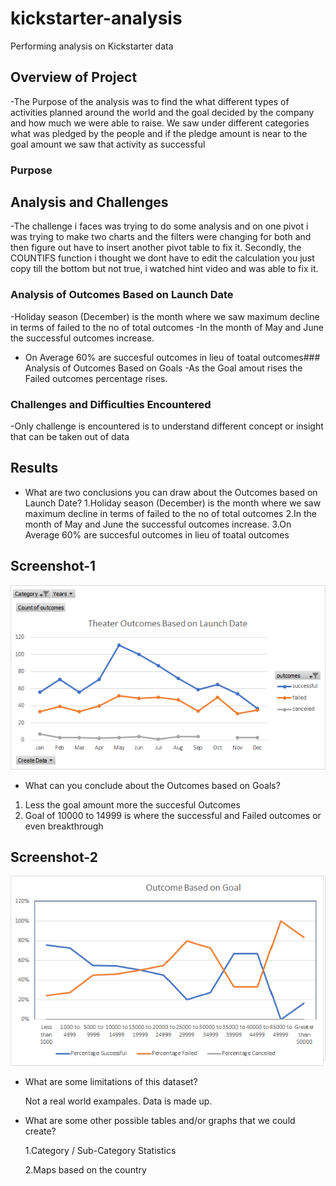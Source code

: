 # kickstarter-analysis
Performing analysis on Kickstarter data 
## Overview of Project
-The Purpose of the analysis was to find the what different types of activities planned around the world and the goal decided by the company and how much 
 we were able to raise. We saw under different categories what was pledged by the people and if the pledge amount is near to the goal amount we saw that activity as successful

### Purpose

## Analysis and Challenges

-The challenge i faces was trying to do some analysis and on one pivot i was trying to make two charts and the filters were changing for both and then figure out have to insert another pivot table to fix it.
Secondly, the COUNTIFS function i thought we dont have to edit the calculation you just copy till the bottom but not true, i watched hint video and was able to fix it.

### Analysis of Outcomes Based on Launch Date
-Holiday season (December) is the month where we saw maximum decline in terms of failed to the no of total outcomes
-In the month of May and June the successful outcomes increase.
- On Average 60% are succesful outcomes in lieu of toatal outcomes### Analysis of Outcomes Based on Goals
-As the Goal amout rises the Failed outcomes percentage rises.


### Challenges and Difficulties Encountered
-Only challenge is encountered is to understand different concept or insight that can be taken out of data

## Results

- What are two conclusions you can draw about the Outcomes based on Launch Date?
1.Holiday season (December) is the month where we saw maximum decline in terms of failed to the no of total outcomes
2.In the month of May and June the successful outcomes increase.
3.On Average 60% are succesful outcomes in lieu of toatal outcomes

## Screenshot-1

![Theater_Outcomes_vs_Launch](https://github.com/shivam0921/kickstarter-analysis/blob/main/Theater_Outcomes_vs_Launch.png)


- What can you conclude about the Outcomes based on Goals?
1. Less the goal amount more the succesful Outcomes
2. Goal of 10000 to 14999 is where the successful and Failed outcomes or even breakthrough

## Screenshot-2

![Outcomes_vs_Goals](https://github.com/shivam0921/kickstarter-analysis/blob/main/Outcomes_vs_Goals.png)

- What are some limitations of this dataset?
  
  Not a real world exampales. Data is made up.

- What are some other possible tables and/or graphs that we could create?
  
  1.Category / Sub-Category Statistics
  
  2.Maps based on the country 

